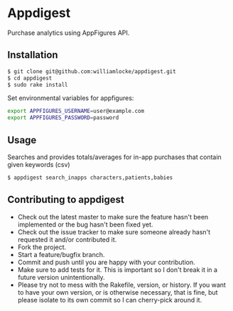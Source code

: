 Appdigest
=========

Purchase analytics using AppFigures API.


Installation
------------

~~~ sh
$ git clone git@github.com:williamlocke/appdigest.git
$ cd appdigest
$ sudo rake install
~~~

Set environmental variables for appfigures:
~~~ sh
export APPFIGURES_USERNAME=user@example.com
export APPFIGURES_PASSWORD=password
~~~


Usage
-----

Searches and provides totals/averages for in-app purchases that contain given keywords (csv)
~~~ sh
$ appdigest search_inapps characters,patients,babies
~~~




Contributing to appdigest
-------------------------
* Check out the latest master to make sure the feature hasn't been implemented or the bug hasn't been fixed yet.
* Check out the issue tracker to make sure someone already hasn't requested it and/or contributed it.
* Fork the project.
* Start a feature/bugfix branch.
* Commit and push until you are happy with your contribution.
* Make sure to add tests for it. This is important so I don't break it in a future version unintentionally.
* Please try not to mess with the Rakefile, version, or history. If you want to have your own version, or is otherwise necessary, that is fine, but please isolate to its own commit so I can cherry-pick around it.

